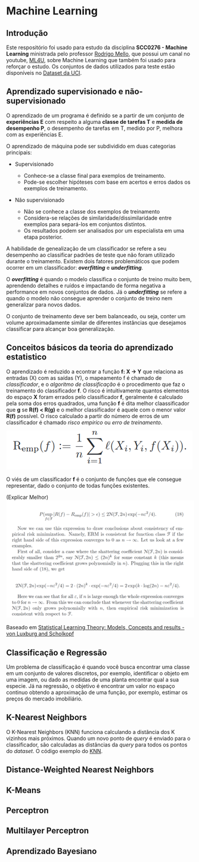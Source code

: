 # Machine Learning
## Introdução
Este respositório foi usado para estudo da disciplina **SCC0276 - Machine Learning** ministrada pelo professor [Rodrigo Mello](http://conteudo.icmc.usp.br/pessoas/mello/), que possui um canal no youtube, [ML4U](https://www.youtube.com/channel/UCMSGXqLEE1q5NqG3hjA5vCg), sobre Machine Learning que também foi usado para reforçar o estudo. Os conjuntos de dados utilizados para teste estão disponíveis no [Dataset da UCI](https://archive.ics.uci.edu/ml/datasets.html).

## Aprendizado supervisionado e não-supervisionado
O aprendizado de um programa é definido se a partir de um conjunto de **experiências E** com respeito a alguma **classe de tarefas T** e **medida de desempenho P**, o desempenho de tarefas em T, medido por P, melhora com as experiências E.

O aprendizado de máquina pode ser subdividido em duas categorias principais:
* Supervisionado
	* Conhece-se a classe final para exemplos de treinamento.
	* Pode-se escolher hipóteses com base em acertos e erros dados os exemplos de treinamento.

* Não supervisionado
	* Não se conhece a classe dos exemplos de treinamento
	* Considera-se relações de similaridade/dissimilaridade entre exemplos para separá-los em conjuntos distintos.
	* Os resultados podem ser analisados por um especialista em uma etapa posterior.

A habilidade de genealização de um classificador se refere a seu desempenho ao classificar padrões de teste que não foram utilizado durante o treinamento. Existem dois fatores problemáticos que podem ocorrer em um classificador: _**overfitting**_ e _**underfitting**_.

O _**overfitting**_ é quando o modelo classifica o conjunto de treino muito bem, aprendendo detalhes e ruídos e impactando de forma negativa a performance em novos conjuntos de dados. Já o _**underfitting**_ se refere a quando o modelo não consegue aprender o conjunto de treino nem generalizar para novos dados.

O conjunto de treinamento deve ser bem balanceado, ou seja, conter um volume aproximadamente similar de diferentes instâncias que desejamos classificar para alcançar boa generalização.

## Conceitos básicos da teoria do aprendizado estatistico
O aprendizado é reduzido a econtrar a função **f: X -> Y** que relaciona as entradas (X) com as saídas (Y), o mapeamento f é chamado de *classificador*, e o *algoritmo de classificação* é o procedimento que faz o treinamento do classificador **f**.
O risco é intuitivamente quantos elementos do espaço **X** foram errados pelo classificador **f**, geralmente é calculado pela soma dos erros quadrados, uma função **f** é dita melhor claassificador que **g** se **R(f) < R(g)** e o melhor classificador é aquele com o menor valor **R(f)** possível. O risco calculado a partir do número de erros de um classificador é chamado *risco empirico* ou *erro de treinamento*.

![Image of Remp](img/Remp.png)

O viés de um classificador **f** é o conjunto de funções que ele consegue representar, dado o conjunto de todas funções existentes.

(Explicar Melhor)
![Image of BigNumbers](img/BigNumbers.png)

Baseado em [Statistical Learning Theory: Models, Concepts and results - von Luxburg and Scholkopf](https://pdfs.semanticscholar.org/5ce6/0fa851f1f9acb16472d48294661eb9275ef5.pdf)

## Classificação e Regressão
Um problema de classificação é quando você busca encontrar uma classe em um conjunto de valores discretos, por exemplo, identificar o objeto em uma imagem, ou dado as medidas de uma planta encontrar qual a sua especie. Já na regressão, o objetivo é encontrar um valor no espaço continuo obtendo a aproximação de uma função, por exemplo, estimar os preços do mercado imobiliário.

## K-Nearest Neighbors
O K-Nearest Neighbors (KNN) funciona calculando a distância dos K vizinhos mais próximos. Quando um novo ponto de _query_ é enviado para o classificador, são calculadas as distâncias da _query_ para todos os pontos do _dataset_. O código exemplo do [KNN](https://github.com/marcoscrcamargo/MachineLearning/blob/master/KNN.ipynb).


## Distance-Weighted Nearest Neighbors

## K-Means

## Perceptron

## Multilayer Perceptron

## Aprendizado Bayesiano